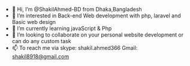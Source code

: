 - 👋 Hi, I’m @ShakilAhmed-BD from Dhaka,Bangladesh
- 👀 I’m interested in Back-end Web development with php, laravel and Basic web design
- 🌱 I’m currently learning javaScript & Php
- 💞️ I’m looking to collaborate on your personal website development or can do any custom task
- 📫 To reach me via skype: shakil.ahmed366 Gmail: shakil8918@gmail.com

<!---
ShakilAhmed-BD/ShakilAhmed-BD is a ✨ special ✨ repository because its `README.md` (this file) appears on your GitHub profile.
You can click the Preview link to take a look at your changes.
--->
